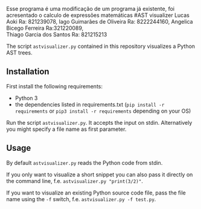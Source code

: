 Esse programa é uma modificação de um programa já existente, foi acresentado o calculo de expressões matemáticas
#AST visualizer
Lucas Aoki Ra: 821239078,
Iago Guimarães de Oliveira Ra: 8222244160, 
Angelica Bicego Ferreira Ra:321220089,  
Thiago Garcia dos Santos Ra: 821215213

The script `astvisualizer.py` contained in this repository visualizes a Python AST trees.

## Installation

First install the following requirements:
  * Python 3
  * the dependencies listed in requirements.txt (`pip install -r requirements` or `pip3 install -r requirements` depending on your OS)

Run the script `astvisualizer.py`. It accepts the input on stdin. Alternatively you might specify a file name as first parameter.

## Usage

By default `astvisualizer.py` reads the Python code from stdin. 

If you only want to visualize a short snippet you can also pass it directly on the command line, f.e. `astvisualizer.py "print(3/2)"`.

If you want to visualize an existing Python source code file, pass the file name using the `-f` switch, f.e. `astvisualizer.py -f test.py`.
